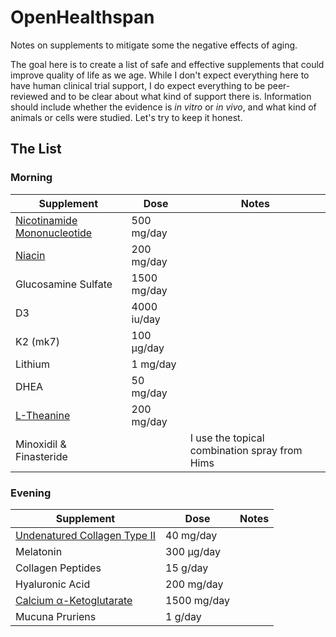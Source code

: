 # OpenHealthspan
Notes on supplements to mitigate some the negative effects of aging.

The goal here is to create a list of safe and effective supplements that could improve quality of life as we age.
While I don't expect everything here to have human clinical trial support, I do expect everything to be peer-reviewed and to be clear about what kind of support there is.
Information should include whether the evidence is *in vitro* or *in vivo*, and what kind of animals or cells were studied.
Let's try to keep it honest.

## The List

### Morning
| Supplement | Dose | Notes |
| --- | --- | --- |
| [Nicotinamide Mononucleotide ](/supplements/nmn.md) | 500 mg/day |  |
| [Niacin](/supplements/niacin.md) | 200 mg/day |  |
| Glucosamine Sulfate | 1500 mg/day |  |
| D3 | 4000 iu/day |  |
| K2 (mk7) | 100 μg/day |  |
| Lithium | 1 mg/day |  |
| DHEA | 50 mg/day |  |
| [L-Theanine](/supplements/l_theanine.md) | 200 mg/day |  |
| Minoxidil & Finasteride |  | I use the topical combination spray from Hims |

### Evening
| Supplement | Dose | Notes |
| --- | --- | --- |
| [Undenatured Collagen Type II](/supplements/uc_ii.md) | 40 mg/day |  |
| Melatonin | 300 μg/day |  |
| Collagen Peptides | 15 g/day |  |
| Hyaluronic Acid | 200 mg/day |  |
| [Calcium α-Ketoglutarate](/supplements/cakg.md) | 1500 mg/day |  |
| Mucuna Pruriens | 1 g/day |  |
